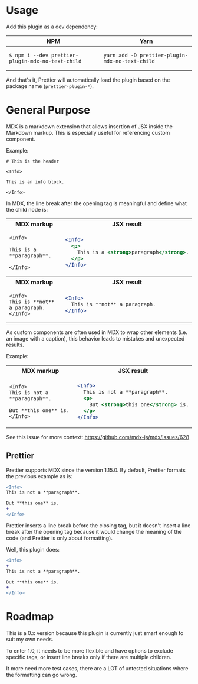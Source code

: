 # Usage

Add this plugin as a dev dependency:

<table>
  <thead><tr><th>NPM</th><th>Yarn</th></tr></thead>
<tbody>
<tr>
<td>

```shell
$ npm i --dev prettier-plugin-mdx-no-text-child
```

</td>
<td>

```shell
yarn add -D prettier-plugin-mdx-no-text-child
```

</td>
</tr>
</tbody>
</table>

And that's it, Prettier will automatically load the plugin based on the package name (`prettier-plugin-*`).

# General Purpose

MDX is a markdown extension that allows insertion of JSX inside the Markdown markup. This is especially useful for referencing custom component.

Example:

```mdx
# This is the header

<Info>

This is an info block.

</Info>
```

In MDX, the line break after the opening tag is meaningful and define what the child node is:

<table>
<tbody>
<tr><th>MDX markup</th><th>JSX result</th></tr>
<tr>
<td>
        
```mdx
<Info>

This is a **paragraph**.

</Info>
```

</td>
<td>
        
```jsx
<Info>
  <p>
    This is a <strong>paragraph</strong>.
  </p>
</Info>
```

</td>
</tr>
<tr><th>MDX markup</th><th>JSX result</th></tr>
<tr>
<td>
        
```mdx
<Info>
This is **not** a paragraph.
</Info>
```

</td>
<td>
        
```jsx
<Info>
  This is **not** a paragraph.
</Info>
```

</td>
</tr>
</tbody>
</table>

As custom components are often used in MDX to wrap other elements (i.e. an image with a caption), this behavior leads to mistakes and unexpected results.

Example:

<table>
<tbody>
<tr><th>MDX markup</th><th>JSX result</th></tr>
<tr>
<td>
        
```mdx
<Info>
This is not a **paragraph**.

But **this one** is.
</Info>

````

</td>
<td>

```jsx
<Info>
  This is not a **paragraph**.
  <p>
    But <strong>this one</strong> is.
  </p>
</Info>
````

</td>
</tr>
</tbody>
</table>

See this issue for more context: https://github.com/mdx-js/mdx/issues/628

## Prettier

Prettier supports MDX since the version 1.15.0. By default, Prettier formats the previous example as is:

```diff
<Info>
This is not a **paragraph**.

But **this one** is.
+
</Info>
```

Prettier inserts a line break before the closing tag, but it doesn't insert a line break after the opening tag because it would change the meaning of the code (and Prettier is only about formatting).

Well, this plugin does:

```diff
<Info>
+
This is not a **paragraph**.

But **this one** is.
+
</Info>
```

# Roadmap

This is a 0.x version because this plugin is currently just smart enough to suit my own needs.

To enter 1.0, it needs to be more flexible and have options to exclude specific tags, or insert line breaks only if there are multiple children.

It more need more test cases, there are a LOT of untested situations where the formatting can go wrong.
